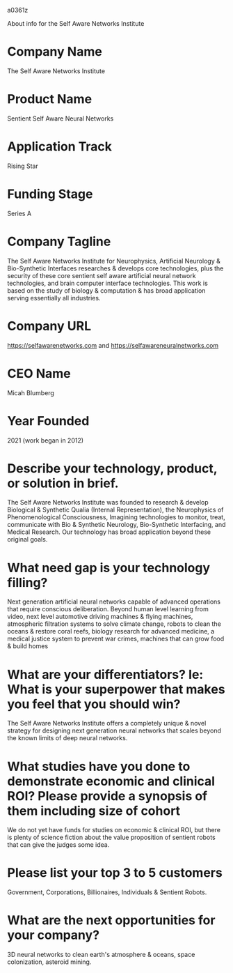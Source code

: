 a0361z

About info for the Self Aware Networks Institute

# Company Name

The Self Aware Networks Institute

# Product Name

Sentient Self Aware Neural Networks 

# Application Track

Rising Star

# Funding Stage

Series A

# Company Tagline 

The Self Aware Networks Institute for Neurophysics, Artificial Neurology & Bio-Synthetic Interfaces researches & develops core technologies, plus the security of these core sentient self aware artificial neural network technologies, and brain computer interface technologies. This work is based on the study of biology & computation & has broad application serving essentially all industries.

# Company URL

https://selfawarenetworks.com and https://selfawareneuralnetworks.com

# CEO Name

Micah Blumberg

# Year Founded

2021 (work began in 2012)

# Describe your technology, product, or solution in brief.

The Self Aware Networks Institute was founded to research & develop Biological & Synthetic Qualia (Internal Representation), the Neurophysics of Phenomenological Consciousness, Imagining technologies to monitor, treat, communicate with Bio & Synthetic Neurology, Bio-Synthetic Interfacing, and Medical Research. Our technology has broad application beyond these original goals.

# What need gap is your technology filling?

Next generation artificial neural networks capable of advanced operations that require conscious deliberation. Beyond human level learning from video, next level automotive driving machines & flying machines, atmospheric filtration systems to solve climate change, robots to clean the oceans & restore coral reefs, biology research for advanced medicine, a medical justice system to prevent war crimes, machines that can grow food & build homes

# What are your differentiators? Ie: What is your superpower that makes you feel that you should win?

The Self Aware Networks Institute offers a completely unique & novel strategy for designing next generation neural networks that scales beyond the known limits of deep neural networks.

# What studies have you done to demonstrate economic and clinical ROI? Please provide a synopsis of them including size of cohort

We do not yet have funds for studies on economic & clinical ROI, but there is plenty of science fiction about the value proposition of sentient robots that can give the judges some idea.

# Please list your top 3 to 5 customers

Government, Corporations, Billionaires, Individuals & Sentient Robots.

# What are the next opportunities for your company?

3D neural networks to clean earth's atmosphere & oceans, space colonization, asteroid mining.

